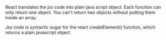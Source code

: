 React translates the jsx code into plain java script object. Each function can only return one object. You can't return two objects without putting them inside an array.

Jsx code is syntactic sugar for the react createElement() function, which returns a plain javascript object
